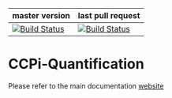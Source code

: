 | master version | last pull request |
|----------------|---------------------|
| [![Build Status](https://anvil.softeng-support.ac.uk/jenkins/buildStatus/icon?job=CILsingle/CCPi-Quantification)](https://anvil.softeng-support.ac.uk/jenkins/job/CILsingle/job/CCPi-Quantification/) | [![Build Status](https://anvil.softeng-support.ac.uk/jenkins/buildStatus/icon?job=CILsingle/CCPi-Quantification-dev)](https://anvil.softeng-support.ac.uk/jenkins/job/CILsingle/job/CCPi-Quantification-dev/) |

# CCPi-Quantification

Please refer to the main documentation [website](http://cil.readthedocs.io/en/latest/quantification.html)

